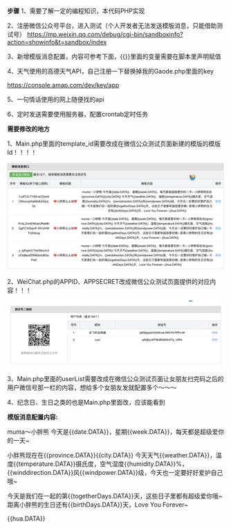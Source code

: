  **步骤** 
1、需要了解一定的编程知识，本代码PHP实现

2、注册微信公众号平台，进入测试（个人开发者无法发送模版消息，只能借助测试号）
https://mp.weixin.qq.com/debug/cgi-bin/sandboxinfo?action=showinfo&t=sandbox/index

3、新增模版消息配置，内容可参考下面，{{}}里面的变量需要在脚本里声明赋值

4、天气使用的高德天气API，自己注册一下替换掉我的Gaode.php里面的key

https://console.amap.com/dev/key/app

5、一句情话使用的网上随便找的api

6、定时发送需要使用服务器，配置crontab定时任务

 **需要修改的地方** 

1、Main.php里面的template_id需要改成在微信公众测试页面新建的模版的模版Id！！！！

![输入图片说明](%E6%88%AA%E5%B1%8F2022-08-22%20%E4%B8%8A%E5%8D%881.22.16.png)

2、WeiChat.php的APPID、APPSECRET改成微信公众测试页面提供的对应内容！！！

![输入图片说明](%E6%88%AA%E5%B1%8F2022-08-22%20%E4%B8%8A%E5%8D%881.21.30.png)

3、Main.php里面的userList需要改成在微信公众测试页面让女朋友扫完码之后的用户微信号那一栏的内容，想给多个女朋友发就配置多个～～～

4、纪念日、生日之类的也是Main.php里面改，应该能看到

 **模版消息配置内容:** 

muma～小胖熊
今天是{{date.DATA}}，星期{{week.DATA}}，每天都是超级爱你的一天~

小胖熊现在在{{province.DATA}}{{city.DATA}}
今天天气{{weather.DATA}}，温度{{temperature.DATA}}摄氏度，空气湿度{{humidity.DATA}}%，{{winddirection.DATA}}风{{windpower.DATA}}级，今天也一定要好好爱护自己哦~

今天是我们在一起的第{{togetherDays.DATA}}天，这些日子里都有超级爱你哦~
距离小胖熊的生日还有{{birthDays.DATA}}天，Love You Forever~

{{hua.DATA}}


